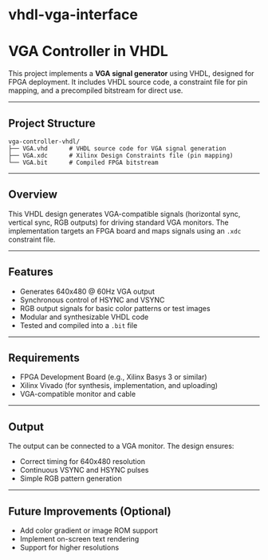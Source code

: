 # vhdl-vga-interface
# VGA Controller in VHDL

This project implements a **VGA signal generator** using VHDL, designed for FPGA deployment. It includes VHDL source code, a constraint file for pin mapping, and a precompiled bitstream for direct use.

---

## Project Structure

```text
vga-controller-vhdl/
├── VGA.vhd      # VHDL source code for VGA signal generation
├── VGA.xdc      # Xilinx Design Constraints file (pin mapping)
└── VGA.bit      # Compiled FPGA bitstream
```
---

## Overview

This VHDL design generates VGA-compatible signals (horizontal sync, vertical sync, RGB outputs) for driving standard VGA monitors. The implementation targets an FPGA board and maps signals using an `.xdc` constraint file.

---

## Features

- Generates 640x480 @ 60Hz VGA output
- Synchronous control of HSYNC and VSYNC
- RGB output signals for basic color patterns or test images
- Modular and synthesizable VHDL code
- Tested and compiled into a `.bit` file

---

## Requirements

- FPGA Development Board (e.g., Xilinx Basys 3 or similar)
- Xilinx Vivado (for synthesis, implementation, and uploading)
- VGA-compatible monitor and cable

---

## Output

The output can be connected to a VGA monitor. The design ensures:
- Correct timing for 640x480 resolution
- Continuous VSYNC and HSYNC pulses
- Simple RGB pattern generation

---

## Future Improvements (Optional)

- Add color gradient or image ROM support
- Implement on-screen text rendering
- Support for higher resolutions
